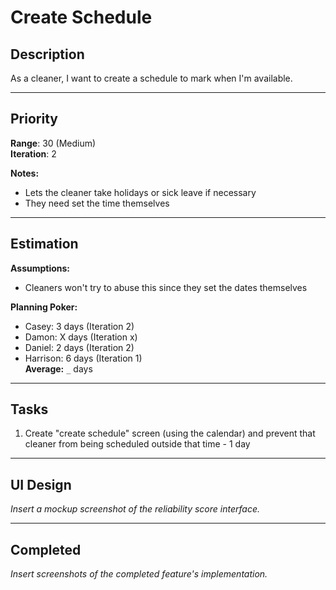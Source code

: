 # Create Schedule

## Description

As a cleaner, I want to create a schedule to mark when I'm available.

---

## Priority 

**Range**: 30 (Medium)   
**Iteration**: 2

**Notes:**
- Lets the cleaner take holidays or sick leave if necessary
- They need set the time themselves

---

## Estimation

**Assumptions:**
- Cleaners won't try to abuse this since they set the dates themselves

**Planning Poker:**
- Casey: 3 days (Iteration 2)  
- Damon: X days (Iteration x)  
- Daniel: 2 days (Iteration 2)
- Harrison: 6 days (Iteration 1)  
**Average:** `_` days 

--------------------------

## Tasks
1. Create "create schedule" screen (using the calendar) and prevent that cleaner from being scheduled outside that time - 1 day

---

## UI Design
*Insert a mockup screenshot of the reliability score interface.*

---

## Completed
*Insert screenshots of the completed feature's implementation.*
